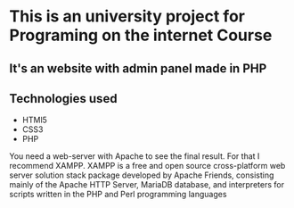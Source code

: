 # This is an university project for Programing on the internet Course

## It's an website with admin panel made in PHP

## Technologies used

* HTMl5
* CSS3
* PHP


You need a web-server with Apache to see the final result. For that I recommend XAMPP.
XAMPP is a free and open source cross-platform web server solution stack package developed by Apache Friends, consisting mainly of the Apache HTTP Server, MariaDB database, and interpreters for scripts written in the PHP and Perl programming languages